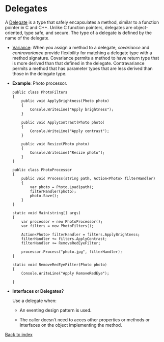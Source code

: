 # Delegates

A [Delegate](https://docs.microsoft.com/es-es/dotnet/csharp/programming-guide/delegates/using-delegates) is a type that safely encapsulates a method, similar to a function pointer in C and C++. Unlike C function pointers, delegates are object-oriented, type safe, and secure. The type of a delegate is defined by the name of the delegate.

* [Variance](https://docs.microsoft.com/en-us/dotnet/csharp/programming-guide/concepts/covariance-contravariance/using-variance-in-delegates): When you assign a method to a delegate, _covariance_ and _contravariance_ provide flexibility for matching a delegate type with a method signature. Covariance permits a method to have return type that is more derived than that defined in the delegate. Contravariance permits a method that has parameter types that are less derived than those in the delegate type.

* **Example**: Photo processor.

	```
	public class PhotoFilters
	{
	    public void ApplyBrightness(Photo photo)
	    {
	        Console.WriteLine("Apply brightness");
	    }

	    public void ApplyContrast(Photo photo)
	    {
	        Console.WriteLine("Apply contrast");
	    }

	    public void Resize(Photo photo)
	    {
	        Console.WriteLine("Resize photo");
	    }
	}
	```
	```
	public class PhotoProcessor
	{
	    public void Process(string path, Action<Photo> filterHandler)
	    {
	        var photo = Photo.Load(path);
	        filterHandler(photo);
	        photo.Save();
	    }
	}
	```
	```
	static void Main(string[] args)
	{
	    var processor = new PhotoProcessor();
	    var filters = new PhotoFilters();
	    
	    Action<Photo> filterHandler = filters.ApplyBrightness;
	    filterHandler += filters.ApplyContrast;
	    filterHandler += RemoveRedEyeFilter;

		processor.Process("photo.jpg", filterHandler);
	}
	
	static void RemoveRedEyeFilter(Photo photo)
	{
		Console.WriteLine("Apply RemoveRedEye");
		
	}
	```

* **Interfaces or Delegates?**
	
	Use a delegate when:
	
	* An eventing design pattern is used.
	
	* The caller doesn't need to acces other properties or methods or interfaces on the object implementing the method.


[Back to index](../README.md)